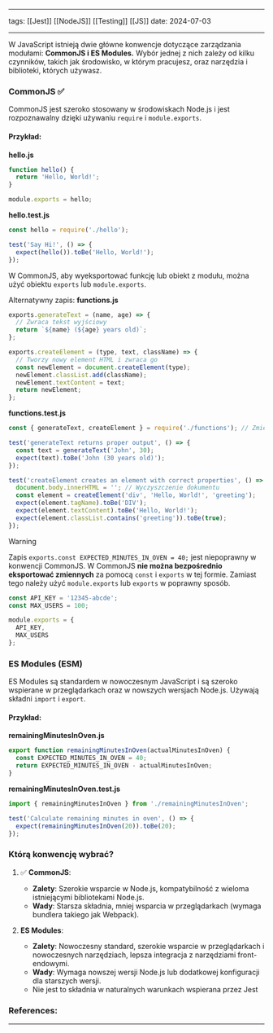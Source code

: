 
--- 
tags: [[Jest]] [[NodeJS]] [[Testing]] [[JS]]
date: 2024-07-03

---
W JavaScript istnieją dwie główne konwencje dotyczące zarządzania modułami: **CommonJS i ES Modules.** Wybór jednej z nich zależy od kilku czynników, takich jak środowisko, w którym pracujesz, oraz narzędzia i biblioteki, których używasz. 

### CommonJS ✅

CommonJS jest szeroko stosowany w środowiskach Node.js i jest rozpoznawalny dzięki używaniu `require` i `module.exports`.
#### Przykład:

**hello.js**
```js
function hello() {
  return 'Hello, World!';
}

module.exports = hello;
```
**hello.test.js**
```js
const hello = require('./hello');

test('Say Hi!', () => {
  expect(hello()).toBe('Hello, World!');
});
```

W CommonJS, aby wyeksportować funkcję lub obiekt z modułu, można użyć obiektu `exports` lub `module.exports`.

Alternatywny zapis:
**functions.js**
```js
exports.generateText = (name, age) => {
  // Zwraca tekst wyjściowy
  return `${name} (${age} years old)`;
};

exports.createElement = (type, text, className) => {
  // Tworzy nowy element HTML i zwraca go
  const newElement = document.createElement(type);
  newElement.classList.add(className);
  newElement.textContent = text;
  return newElement;
};
```
**functions.test.js**
```js
const { generateText, createElement } = require('./functions'); // Zmien 'functions' na właściwą nazwę pliku

test('generateText returns proper output', () => {
  const text = generateText('John', 30);
  expect(text).toBe('John (30 years old)');
});

test('createElement creates an element with correct properties', () => {
  document.body.innerHTML = ''; // Wyczyszczenie dokumentu
  const element = createElement('div', 'Hello, World!', 'greeting');
  expect(element.tagName).toBe('DIV');
  expect(element.textContent).toBe('Hello, World!');
  expect(element.classList.contains('greeting')).toBe(true);
});

```

>[!warning]
>Zapis `exports.const EXPECTED_MINUTES_IN_OVEN = 40;` jest niepoprawny w konwencji CommonJS. W CommonJS **nie można bezpośrednio eksportować zmiennych** za pomocą `const` i `exports` w tej formie. Zamiast tego należy użyć `module.exports` lub `exports` w poprawny sposób.

```js
const API_KEY = '12345-abcde';
const MAX_USERS = 100;

module.exports = {
  API_KEY,
  MAX_USERS
};
```

### ES Modules (ESM) 

ES Modules są standardem w nowoczesnym JavaScript i są szeroko wspierane w przeglądarkach oraz w nowszych wersjach Node.js. Używają składni `import` i `export`.
#### Przykład:

**remainingMinutesInOven.js**
```js
export function remainingMinutesInOven(actualMinutesInOven) {
  const EXPECTED_MINUTES_IN_OVEN = 40;
  return EXPECTED_MINUTES_IN_OVEN - actualMinutesInOven;
}
```

**remainingMinutesInOven.test.js**
```js
import { remainingMinutesInOven } from './remainingMinutesInOven';

test('Calculate remaining minutes in oven', () => {
  expect(remainingMinutesInOven(20)).toBe(20);
});
```

### Którą konwencję wybrać?

1. ✅ **CommonJS**: 
    
    - **Zalety**: Szerokie wsparcie w Node.js, kompatybilność z wieloma istniejącymi bibliotekami Node.js.
    - **Wady**: Starsza składnia, mniej wsparcia w przeglądarkach (wymaga bundlera takiego jak Webpack).

1.  **ES Modules**:
    
    - **Zalety**: Nowoczesny standard, szerokie wsparcie w przeglądarkach i nowoczesnych narzędziach, lepsza integracja z narzędziami front-endowymi.
    - **Wady**: Wymaga nowszej wersji Node.js lub dodatkowej konfiguracji dla starszych wersji.
    - Nie jest to składnia w naturalnych warunkach wspierana przez Jest
    
### References:


---



